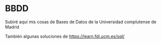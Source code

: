 # BBDD
Subiré aqui mis cosas de Bases de Datos de la Universidad complutense de Madrid

También algunas soluciones de https://learn.fdi.ucm.es/sql/
